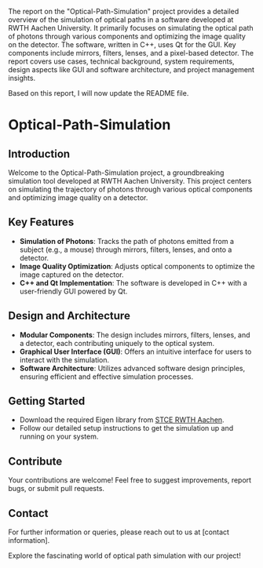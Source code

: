 The report on the "Optical-Path-Simulation" project provides a detailed overview of the simulation of optical paths in a software developed at RWTH Aachen University. It primarily focuses on simulating the optical path of photons through various components and optimizing the image quality on the detector. The software, written in C++, uses Qt for the GUI. Key components include mirrors, filters, lenses, and a pixel-based detector. The report covers use cases, technical background, system requirements, design aspects like GUI and software architecture, and project management insights. 

Based on this report, I will now update the README file.

# Optical-Path-Simulation

## Introduction
Welcome to the Optical-Path-Simulation project, a groundbreaking simulation tool developed at RWTH Aachen University. This project centers on simulating the trajectory of photons through various optical components and optimizing image quality on a detector.

## Key Features
- **Simulation of Photons**: Tracks the path of photons emitted from a subject (e.g., a mouse) through mirrors, filters, lenses, and onto a detector.
- **Image Quality Optimization**: Adjusts optical components to optimize the image captured on the detector.
- **C++ and Qt Implementation**: The software is developed in C++ with a user-friendly GUI powered by Qt.

## Design and Architecture
- **Modular Components**: The design includes mirrors, filters, lenses, and a detector, each contributing uniquely to the optical system.
- **Graphical User Interface (GUI)**: Offers an intuitive interface for users to interact with the simulation.
- **Software Architecture**: Utilizes advanced software design principles, ensuring efficient and effective simulation processes.

## Getting Started
- Download the required Eigen library from [STCE RWTH Aachen](https://www.stce.rwth-aachen.de/teaching/cppnum-library).
- Follow our detailed setup instructions to get the simulation up and running on your system.

## Contribute
Your contributions are welcome! Feel free to suggest improvements, report bugs, or submit pull requests.

## Contact
For further information or queries, please reach out to us at [contact information].

Explore the fascinating world of optical path simulation with our project!

